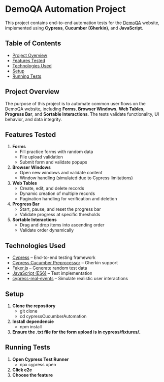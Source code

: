# DemoQA Automation Project

This project contains end-to-end automation tests for the [DemoQA](https://demoqa.com/) website, implemented using **Cypress**, **Cucumber (Gherkin)**, and **JavaScript**.

## Table of Contents
- [Project Overview](#project-overview)
- [Features Tested](#features-tested)
- [Technologies Used](#technologies-used)
- [Setup](#setup)
- [Running Tests](#running-tests)

## Project Overview
The purpose of this project is to automate common user flows on the DemoQA website, including **Forms**, **Browser Windows**, **Web Tables**, **Progress Bar**, and **Sortable Interactions**. The tests validate functionality, UI behavior, and data integrity.

## Features Tested
1. **Forms**
   - Fill practice forms with random data
   - File upload validation
   - Submit form and validate popups
2. **Browser Windows**
   - Open new windows and validate content
   - Window handling (simulated due to Cypress limitations)
3. **Web Tables**
   - Create, edit, and delete records
   - Dynamic creation of multiple records
   - Pagination handling for verification and deletion
4. **Progress Bar**
   - Start, pause, and reset the progress bar
   - Validate progress at specific thresholds
5. **Sortable Interactions**
   - Drag and drop items into ascending order
   - Validate order dynamically

## Technologies Used
- [Cypress](https://www.cypress.io/) – End-to-end testing framework
- [Cypress Cucumber Preprocessor](https://github.com/badeball/cypress-cucumber-preprocessor) – Gherkin support
- [Faker.js](https://fakerjs.dev/) – Generate random test data
- [JavaScript (ES6)](https://developer.mozilla.org/en-US/docs/Web/JavaScript) – Test implementation
- [cypress-real-events](https://github.com/dmtrKovalenko/cypress-real-events) – Simulate realistic user interactions

## Setup

1. **Clone the repository**
   - git clone <repository-url>
   - cd cypressCucumberAutomation
2. **Install dependencie**
   - npm install
3. **Ensure the .txt file for the form upload is in cypress/fixtures/.**

## Running Tests

1. **Open Cypress Test Runner**
   - npx cypress open
2. **Click e2e**
3. **Choose the feature**
